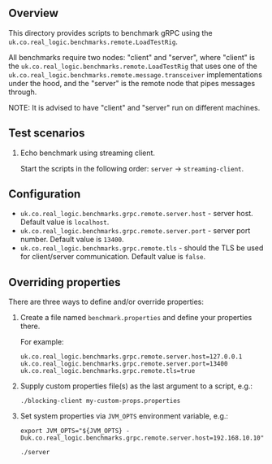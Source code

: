 Overview
--------

This directory provides scripts to benchmark gRPC using the `uk.co.real_logic.benchmarks.remote.LoadTestRig`.

All benchmarks require two nodes: "client" and "server", where "client" is the
`uk.co.real_logic.benchmarks.remote.LoadTestRig` that uses one of the
`uk.co.real_logic.benchmarks.remote.message.transceiver` implementations under the hood, and the "server" is the
remote node that pipes messages through.

NOTE: It is advised to have "client" and "server" run on different machines.

Test scenarios
--------------

1. Echo benchmark using streaming client.

    Start the scripts in the following order: `server` -> `streaming-client`.


Configuration
-------------
* `uk.co.real_logic.benchmarks.grpc.remote.server.host` - server host. Default value is `localhost`.
* `uk.co.real_logic.benchmarks.grpc.remote.server.port` - server port number. Default value is `13400`.
* `uk.co.real_logic.benchmarks.grpc.remote.tls` - should the TLS be used for client/server communication.
Default value is `false`.


Overriding properties
---------------------

There are three ways to define and/or override properties:

1. Create a file named `benchmark.properties` and define your properties there.

    For example:
    ```
    uk.co.real_logic.benchmarks.grpc.remote.server.host=127.0.0.1
    uk.co.real_logic.benchmarks.grpc.remote.server.port=13400
    uk.co.real_logic.benchmarks.grpc.remote.tls=true
    ```

1. Supply custom properties file(s) as the last argument to a script, e.g.:

    ```
    ./blocking-client my-custom-props.properties
    ```

1. Set system properties via `JVM_OPTS` environment variable, e.g.:

    ```
    export JVM_OPTS="${JVM_OPTS} -Duk.co.real_logic.benchmarks.grpc.remote.server.host=192.168.10.10"
    
    ./server
    ```
